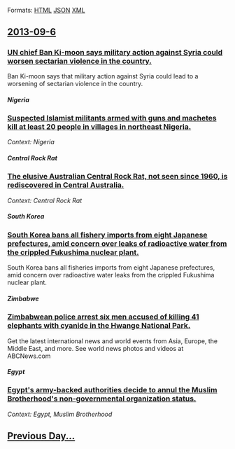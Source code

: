 
Formats: [HTML](2013/09/6/index.html)  [JSON](2013/09/6/index.json)  [XML](2013/09/6/index.xml)  

## [2013-09-6](/news/2013/09/6/index.md)

##### 
### [UN chief Ban Ki-moon says military action against Syria could worsen sectarian violence in the country. ](/news/2013/09/6/un-chief-ban-ki-moon-says-military-action-against-syria-could-worsen-sectarian-violence-in-the-country.md)
Ban Ki-moon says that military action against Syria could lead to a worsening of sectarian violence in the country.

##### Nigeria
### [Suspected Islamist militants armed with guns and machetes kill at least 20 people in villages in northeast Nigeria. ](/news/2013/09/6/suspected-islamist-militants-armed-with-guns-and-machetes-kill-at-least-20-people-in-villages-in-northeast-nigeria.md)
_Context: Nigeria_

##### Central Rock Rat
### [The elusive Australian Central Rock Rat, not seen since 1960, is rediscovered in Central Australia. ](/news/2013/09/6/the-elusive-australian-central-rock-rat-not-seen-since-1960-is-rediscovered-in-central-australia.md)
_Context: Central Rock Rat_

##### South Korea
### [South Korea bans all fishery imports from eight Japanese prefectures, amid concern over leaks of radioactive water from the crippled Fukushima nuclear plant. ](/news/2013/09/6/south-korea-bans-all-fishery-imports-from-eight-japanese-prefectures-amid-concern-over-leaks-of-radioactive-water-from-the-crippled-fukushi.md)
South Korea bans all fisheries imports from eight Japanese prefectures, amid concern over radioactive water leaks from the crippled Fukushima nuclear plant.

##### Zimbabwe
### [Zimbabwean police arrest six men accused of killing 41 elephants with cyanide in the Hwange National Park. ](/news/2013/09/6/zimbabwean-police-arrest-six-men-accused-of-killing-41-elephants-with-cyanide-in-the-hwange-national-park.md)
Get the latest international news and world events from Asia, Europe, the Middle East, and more. See world news photos and videos at ABCNews.com

##### Egypt
### [Egypt's army-backed authorities decide to annul the Muslim Brotherhood's non-governmental organization status. ](/news/2013/09/6/egypt-s-army-backed-authorities-decide-to-annul-the-muslim-brotherhood-s-non-governmental-organization-status.md)
_Context: Egypt, Muslim Brotherhood_

## [Previous Day...](/news/2013/09/5/index.md)

